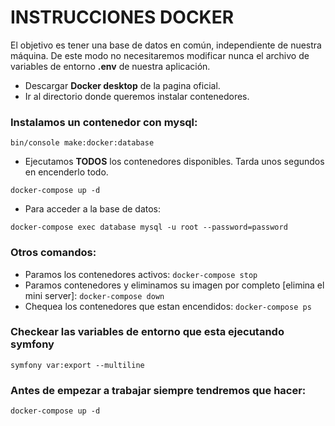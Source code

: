 # INSTRUCCIONES DOCKER
El objetivo es tener una base de datos en común, independiente de nuestra máquina. De este modo no necesitaremos modificar nunca el archivo de variables de entorno **.env** de nuestra aplicación.

- Descargar **Docker desktop** de la pagina oficial.  
- Ir al directorio donde queremos instalar contenedores.  
 

### Instalamos un contenedor con mysql:

```
bin/console make:docker:database 
```

- Ejecutamos **TODOS** los contenedores disponibles. Tarda unos segundos en encenderlo todo.
```
docker-compose up -d
```
- Para acceder a la base de datos:
```
docker-compose exec database mysql -u root --password=password
```

### Otros comandos:

- Paramos los contenedores activos: ``docker-compose stop``
- Paramos contenedores y eliminamos su imagen por completo [elimina el mini server]: ``docker-compose down``
- Chequea los contenedores que estan encendidos: ``docker-compose ps``

### Checkear las variables de entorno que esta ejecutando symfony
```
symfony var:export --multiline
```

### Antes de empezar a trabajar siempre tendremos que hacer:
```
docker-compose up -d
```